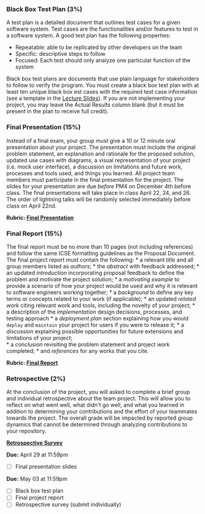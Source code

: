 
### __Black Box Test Plan__ (3%)

A test plan is a detailed document that outlines test cases for a given software system. Test cases are the functionalities and/or features to test in a software system. A good test plan has the following properties:

* Repeatable: able to be replicated by other developers on the team
* Specific: descriptive steps to follow
* Focused: Each test should only analyze one particular function of the system

Black box test plans are documents that use plain language for stakeholders to follow to verify the program. You must create a black box test plan with at least ten unique black box est cases with the required test case information (see a template in the [Lecture Slides](https://canvas.vt.edu/courses/185406/files/33190338?module_item_id=2872786)). If you are not implementing your project, you may leave the Actual Results column blank (but it must be present in the plan to receive full credit).

### __Final Presentation__ (15%)

Instead of a final exam, your group must give a 10 or 12 minute oral presentation about your project. The presentation must include the original problem statement, an explanation and rationale for the proposed solution, updated use cases with diagrams, a visual representation of your project (i.e. mock user interface), a discussion on limitations and future work, processes and tools used, and things you learned. All project team members must participate in the final presentation for the project. The slides for your presentation are due _before_ PM4 on December 4th before class. The final presentations will take place in class April 22, 24, and 26. The order of lightning talks will be randomly selected immediately before class on April 22nd.
  
 **Rubric: [Final Presentation](https://github.com/shawalkhalid667/C3704-VT/blob/main/Resources/rubrics/final_presentation.pdf)**

### __Final Report__ (15%)
The final report must be no more than 10 pages (not including references) and follow the same ICSE formatting guidelines as the Proposal Document. The final project report must contain the following:
    * a relevant _title_ and all group members listed as _authors_;
    *  the _abstract_ with feedback addressed;
    *  an updated _introduction_ incorporating proposal feedback to define the problem and motivate the project solution;
    *  a _motivating example_ to provide a scenario of how your project would be used and why it is relevant to software engineers working together;
    *  a _background_ to define any key terms or concepts related to your work (if applicable);
    *  an updated _related work_ citing relevant work and tools, including the novelty of your project; 
    *  a description of the _implementation_ design decisions, processes, and testing approach
    *  a _deployment plan_ section explaining how you would `deploy` and `maintain` your project for users if you were to release it;
    *  a _discussion_ explaining possible opportunities for future extensions and limitations of your project;  
    *  a _conclusion_ revisiting the problem statement and project work completed;
    *  and _references_ for any works that you cite.
    
   **Rubric: [Final Report](https://github.com/shawalkhalid667/C3704-VT/blob/main/Resources/rubrics/final_report.pdf)**

### __Retrospective__ (2%)
At the conclusion of the project, you will asked to complete a brief group and individual retrospective about the team project. This will allow you to reflect on what went well, what didn't go well, and what you learned in addition to determining your contributions and the effort of your teammates towards the project. The overall grade will be impacted by reported group dynamics that cannot be determined through analyzing contributions to your repository.

**[Retrospective Survey]([https://docs.google.com/forms/](https://forms.microsoft.com/Pages/ResponsePage.aspx?id=hGiVYK0Q-kCGPU8yweOjeisEns1ZJ8tDohcqf-TzEN1UMEI2RE8zVTdTSVZSVkUyRjhSQzBKNkgwRS4u))**

**Due:** April 29 at 11:59pm
- [ ] Final presentation slides

**Due:** May 03 at 11:59pm
- [ ] Black box test plan
- [ ] Final project report
- [ ] Retrospective survey (submit individually)
